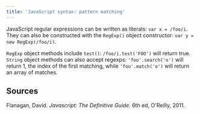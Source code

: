 ```yaml
---
title: 'JavaScript syntax: pattern matching'
---
```


JavaScript regular expressions can be written as literals: `var x = /foo/i`. They can also be constructed with the `RegExp()` object constructor: `var y = new RegExp(/foo/i)`. 

`RegExp` object methods include `test()`: `/foo/i.test('FOO')` will return true. `String` object methods can also accept regexps: `'foo'.search('o')` will return 1, the index of the first matching, while `'foo'.match('o')` will return an array of matches.


## Sources

Flanagan, David. *Javascript: The Definitive Guide.* 6th ed, O'Reilly, 2011.
